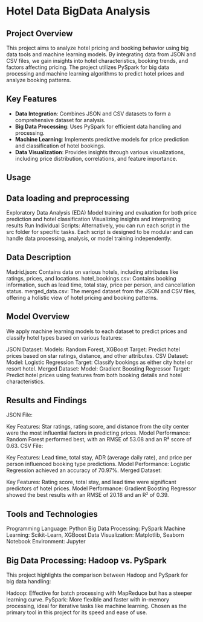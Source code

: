 # Hotel Data BigData Analysis

## Project Overview
This project aims to analyze hotel pricing and booking behavior using big data tools and machine learning models. By integrating data from JSON and CSV files, we gain insights into hotel characteristics, booking trends, and factors affecting pricing. The project utilizes PySpark for big data processing and machine learning algorithms to predict hotel prices and analyze booking patterns.

## Key Features
- **Data Integration**: Combines JSON and CSV datasets to form a comprehensive dataset for analysis.
- **Big Data Processing**: Uses PySpark for efficient data handling and processing.
- **Machine Learning**: Implements predictive models for price prediction and classification of hotel bookings.
- **Data Visualization**: Provides insights through various visualizations, including price distribution, correlations, and feature importance.

## Usage

## Data loading and preprocessing
Exploratory Data Analysis (EDA)
Model training and evaluation for both price prediction and hotel classification
Visualizing insights and interpreting results
Run Individual Scripts: Alternatively, you can run each script in the src folder for specific tasks. Each script is designed to be modular and can handle data processing, analysis, or model training independently.

## Data Description
Madrid.json: Contains data on various hotels, including attributes like ratings, prices, and locations.
hotel_bookings.csv: Contains booking information, such as lead time, total stay, price per person, and cancellation status.
merged_data.csv: The merged dataset from the JSON and CSV files, offering a holistic view of hotel pricing and booking patterns.

## Model Overview
We apply machine learning models to each dataset to predict prices and classify hotel types based on various features:

JSON Dataset:
Models: Random Forest, XGBoost
Target: Predict hotel prices based on star ratings, distance, and other attributes.
CSV Dataset:
Model: Logistic Regression
Target: Classify bookings as either city hotel or resort hotel.
Merged Dataset:
Model: Gradient Boosting Regressor
Target: Predict hotel prices using features from both booking details and hotel characteristics.

## Results and Findings
JSON File:

Key Features: Star ratings, rating score, and distance from the city center were the most influential factors in predicting prices.
Model Performance: Random Forest performed best, with an RMSE of 53.08 and an R² score of 0.63.
CSV File:

Key Features: Lead time, total stay, ADR (average daily rate), and price per person influenced booking type predictions.
Model Performance: Logistic Regression achieved an accuracy of 70.97%.
Merged Dataset:

Key Features: Rating score, total stay, and lead time were significant predictors of hotel prices.
Model Performance: Gradient Boosting Regressor showed the best results with an RMSE of 20.18 and an R² of 0.39.

## Tools and Technologies
Programming Language: Python
Big Data Processing: PySpark
Machine Learning: Scikit-Learn, XGBoost
Data Visualization: Matplotlib, Seaborn
Notebook Environment: Jupyter

## Big Data Processing: Hadoop vs. PySpark
This project highlights the comparison between Hadoop and PySpark for big data handling:

Hadoop: Effective for batch processing with MapReduce but has a steeper learning curve.
PySpark: More flexible and faster with in-memory processing, ideal for iterative tasks like machine learning. Chosen as the primary tool in this project for its speed and ease of use.
